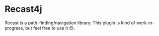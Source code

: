 # Recast4j

Recast is a path-finding/navigation library.
This plugin is kind of work-in-progress, but feel free to use it 😊.